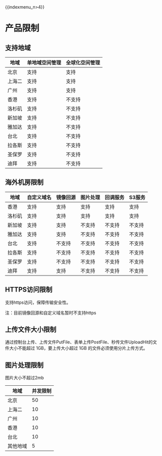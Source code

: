 {{indexmenu_n>4}}

# 产品限制

## 支持地域

| 地域  | 单地域空间管理 | 全球化空间管理 |
| --- | ------- | ------- |
| 北京  | 支持      | 支持      |
| 上海二 | 支持      | 支持      |
| 广州  | 支持      | 支持      |
| 香港  | 支持      | 不支持     |
| 洛杉矶 | 支持      | 不支持     |
| 新加坡 | 支持      | 不支持     |
| 雅加达 | 支持      | 不支持     |
| 台北  | 支持      | 不支持     |
| 拉各斯 | 支持      | 不支持     |
| 圣保罗 | 支持      | 不支持     |
| 迪拜  | 支持      | 不支持     |

## 海外机房限制

| 地域  | 自定义域名 | 镜像回源 | 图片处理 | 回调服务 | S3服务 |
| --- | ----- | ---- | ---- | ---- | ---- |
| 香港  | 支持    | 支持   | 支持   | 支持   | 支持   |
| 洛杉矶 | 支持    | 支持   | 支持   | 支持   | 支持   |
| 新加坡 | 支持    | 支持   | 不支持  | 不支持  | 不支持  |
| 雅加达 | 支持    | 支持   | 不支持  | 不支持  | 不支持  |
| 台北  | 支持    | 不支持  | 不支持  | 不支持  | 不支持  |
| 拉各斯 | 支持    | 不支持  | 不支持  | 不支持  | 不支持  |
| 圣保罗 | 支持    | 不支持  | 不支持  | 不支持  | 不支持  |
| 迪拜  | 支持    | 支持   | 不支持  | 不支持  | 不支持  |

## HTTPS访问限制

支持https访问，保障传输安全性。

注：目前镜像回源和自定义域名暂时不支持https

## 上传文件大小限制

通过控制台上传、上传文件PutFile、表单上传PostFile、秒传文件UploadHit的文件大小不能超过 1GB，要上传大小超过 1GB
的文件必须使用分片上传方式。

## 图片处理限制
图片大小不超过2mb

|地域  |并发限制 |
| --- | ------- |
| 北京  | 50      | 
| 上海二 | 10      | 
| 广州  | 10      | 
| 香港 | 10      | 
| 台北 | 10      | 
| 其他地域 | 5      | 

